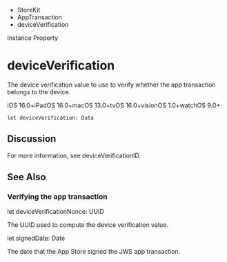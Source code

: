 

- StoreKit
- AppTransaction
-  deviceVerification 

Instance Property

# deviceVerification

The device verification value to use to verify whether the app transaction belongs to the device.

iOS 16.0+iPadOS 16.0+macOS 13.0+tvOS 16.0+visionOS 1.0+watchOS 9.0+

``` source
let deviceVerification: Data
```

## Discussion

For more information, see deviceVerificationID.

## See Also

### Verifying the app transaction

let deviceVerificationNonce: UUID

The UUID used to compute the device verification value.

let signedDate: Date

The date that the App Store signed the JWS app transaction.

